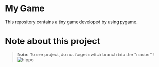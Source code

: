 # My Game
This repository contains a tiny game developed by using pygame.

# Note about this project



> **Note:** To see project, do not forget switch branch into the "master" !
![hippo](https://www.bilgeteknoloji.com/assets/images/ce694f560636dffcf42ecf40d4f2f962.gif)
